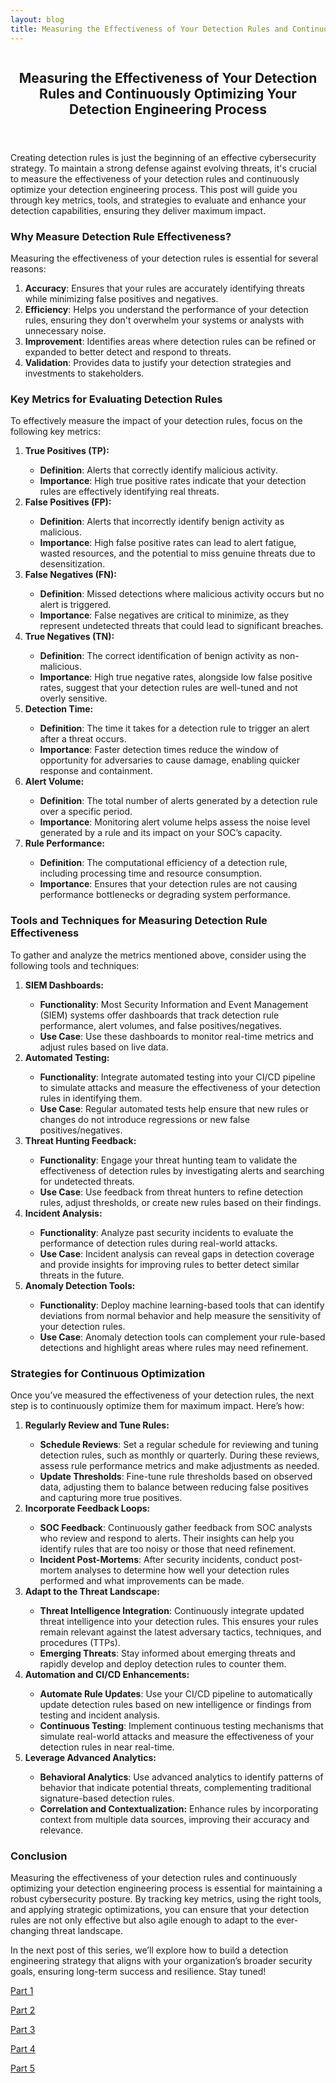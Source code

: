 ```yaml
---
layout: blog
title: Measuring the Effectiveness of Your Detection Rules and Continuously Optimizing Your Detection Engineering Process
---
```



<div id="main" class="s-content__main large-8 column">
<article class="entry">

<header class="entry__header">

<h2 class="entry__title h1">
   Measuring the Effectiveness of Your Detection Rules and Continuously Optimizing Your Detection Engineering Process
</h2>        
</header>

<div class="entry__content">
<p>Creating detection rules is just the beginning of an effective cybersecurity strategy. To maintain a strong defense against evolving threats, it's crucial to measure the effectiveness of your detection rules and continuously optimize your detection engineering process. This post will guide you through key metrics, tools, and strategies to evaluate and enhance your detection capabilities, ensuring they deliver maximum impact.</p>

<h3>Why Measure Detection Rule Effectiveness?</h3>
<p>Measuring the effectiveness of your detection rules is essential for several reasons:
<ol>
    <li><strong>Accuracy</strong>: Ensures that your rules are accurately identifying threats while minimizing false positives and negatives.</li>
    <li><strong>Efficiency</strong>: Helps you understand the performance of your detection rules, ensuring they don't overwhelm your systems or analysts with unnecessary noise.</li>
    <li><strong>Improvement</strong>: Identifies areas where detection rules can be refined or expanded to better detect and respond to threats.</li>
    <li><strong>Validation</strong>: Provides data to justify your detection strategies and investments to stakeholders.</li>
</ol></p>
<h3>Key Metrics for Evaluating Detection Rules</h3>
<p>To effectively measure the impact of your detection rules, focus on the following key metrics:
<ol>
    <li><strong>True Positives (TP):</strong></li>
    <ul>
        <li><strong>Definition</strong>: Alerts that correctly identify malicious activity.</li>
        <li><strong>Importance</strong>: High true positive rates indicate that your detection rules are effectively identifying real threats.</li>
    </ul>
    <li><strong>False Positives (FP):</strong></li>
    <ul>
        <li><strong>Definition</strong>: Alerts that incorrectly identify benign activity as malicious.</li>
        <li><strong>Importance</strong>: High false positive rates can lead to alert fatigue, wasted resources, and the potential to miss genuine threats due to desensitization.</li>
    </ul>
    <li><strong>False Negatives (FN):</strong></li>
    <ul>
        <li><strong>Definition</strong>: Missed detections where malicious activity occurs but no alert is triggered.</li>
        <li><strong>Importance</strong>: False negatives are critical to minimize, as they represent undetected threats that could lead to significant breaches.</li>
    </ul>
    <li><strong>True Negatives (TN):</strong></li>
    <ul>
        <li><strong>Definition</strong>: The correct identification of benign activity as non-malicious.</li>
        <li><strong>Importance</strong>: High true negative rates, alongside low false positive rates, suggest that your detection rules are well-tuned and not overly sensitive.</li>
    </ul>
    <li><strong>Detection Time:</strong></li>
    <ul>
        <li><strong>Definition</strong>: The time it takes for a detection rule to trigger an alert after a threat occurs.</li>
        <li><strong>Importance</strong>: Faster detection times reduce the window of opportunity for adversaries to cause damage, enabling quicker response and containment.</li>
    </ul>
    <li><strong>Alert Volume:</strong></li>
    <ul>
        <li><strong>Definition</strong>: The total number of alerts generated by a detection rule over a specific period.</li>
        <li><strong>Importance</strong>: Monitoring alert volume helps assess the noise level generated by a rule and its impact on your SOC’s capacity.</li>
    </ul>
    <li><strong>Rule Performance:</strong></li>
    <ul>
        <li><strong>Definition</strong>: The computational efficiency of a detection rule, including processing time and resource consumption.</li>
        <li><strong>Importance</strong>: Ensures that your detection rules are not causing performance bottlenecks or degrading system performance.</li>
    </ul>
</ol></p>
<h3>Tools and Techniques for Measuring Detection Rule Effectiveness</h3>
<p>To gather and analyze the metrics mentioned above, consider using the following tools and techniques:
<ol>
    <li><strong>SIEM Dashboards:</strong></li>
    <ul>
        <li><strong>Functionality</strong>: Most Security Information and Event Management (SIEM) systems offer dashboards that track detection rule performance, alert volumes, and false positives/negatives.</li>
        <li><strong>Use Case</strong>: Use these dashboards to monitor real-time metrics and adjust rules based on live data.</li>
    </ul>
    <li><strong>Automated Testing:</strong></li>
    <ul>
        <li><strong>Functionality</strong>: Integrate automated testing into your CI/CD pipeline to simulate attacks and measure the effectiveness of your detection rules in identifying them.</li>
        <li><strong>Use Case</strong>: Regular automated tests help ensure that new rules or changes do not introduce regressions or new false positives/negatives.</li>
    </ul>
    <li><strong>Threat Hunting Feedback:</strong></li>
    <ul>
        <li><strong>Functionality</strong>: Engage your threat hunting team to validate the effectiveness of detection rules by investigating alerts and searching for undetected threats.</li> 
        <li><strong>Use Case</strong>: Use feedback from threat hunters to refine detection rules, adjust thresholds, or create new rules based on their findings.</li>
    </ul>
    <li><strong>Incident Analysis:</strong></li>
    <ul>
        <li><strong>Functionality</strong>: Analyze past security incidents to evaluate the performance of detection rules during real-world attacks.</li>
        <li><strong>Use Case</strong>: Incident analysis can reveal gaps in detection coverage and provide insights for improving rules to better detect similar threats in the future.</li>
    </ul>
    <li><strong>Anomaly Detection Tools:</strong></li>
    <ul>
        <li><strong>Functionality</strong>: Deploy machine learning-based tools that can identify deviations from normal behavior and help measure the sensitivity of your detection rules.</li>
        <li><strong>Use Case</strong>: Anomaly detection tools can complement your rule-based detections and highlight areas where rules may need refinement.</li>
    </ul>
</ol></p>
<h3>Strategies for Continuous Optimization</h3>
<p>Once you’ve measured the effectiveness of your detection rules, the next step is to continuously optimize them for maximum impact. Here’s how:
<ol>
    <li><strong>Regularly Review and Tune Rules:</strong></li>
    <ul>
        <li><strong>Schedule Reviews</strong>: Set a regular schedule for reviewing and tuning detection rules, such as monthly or quarterly. During these reviews, assess rule performance metrics and make adjustments as needed.</li>
        <li><strong>Update Thresholds</strong>: Fine-tune rule thresholds based on observed data, adjusting them to balance between reducing false positives and capturing more true positives.</li>
    </ul>
   <li><strong> Incorporate Feedback Loops:</strong></li>
    <ul>
        <li><strong>SOC Feedback</strong>: Continuously gather feedback from SOC analysts who review and respond to alerts. Their insights can help you identify rules that are too noisy or those that need refinement.</li>
        <li><strong>Incident Post-Mortems</strong>: After security incidents, conduct post-mortem analyses to determine how well your detection rules performed and what improvements can be made.</li>
    </ul>
    <li><strong>Adapt to the Threat Landscape:</strong></li>
    <ul>
        <li><strong>Threat Intelligence Integration</strong>: Continuously integrate updated threat intelligence into your detection rules. This ensures your rules remain relevant against the latest adversary tactics, techniques, and procedures (TTPs).</li>
        <li><strong>Emerging Threats</strong>: Stay informed about emerging threats and rapidly develop and deploy detection rules to counter them.</li>
    </ul>
    <li><strong>Automation and CI/CD Enhancements:</strong></li>
    <ul>
        <li><strong>Automate Rule Updates</strong>: Use your CI/CD pipeline to automatically update detection rules based on new intelligence or findings from testing and incident analysis.</li>
        <li><strong>Continuous Testing</strong>: Implement continuous testing mechanisms that simulate real-world attacks and measure the effectiveness of your detection rules in near real-time.</li>
    </ul>
    <li><strong>Leverage Advanced Analytics:</strong></li>
    <ul>
        <li><strong>Behavioral Analytics</strong>: Use advanced analytics to identify patterns of behavior that indicate potential threats, complementing traditional signature-based detection rules.</li>
        <li><strong>Correlation and Contextualization:</strong> Enhance rules by incorporating context from multiple data sources, improving their accuracy and relevance.</li>
    </ul>
</ol></p>
<h3>Conclusion</h3>
<p>Measuring the effectiveness of your detection rules and continuously optimizing your detection engineering process is essential for maintaining a robust cybersecurity posture. By tracking key metrics, using the right tools, and applying strategic optimizations, you can ensure that your detection rules are not only effective but also agile enough to adapt to the ever-changing threat landscape.</p>

<p>In the next post of this series, we’ll explore how to build a detection engineering strategy that aligns with your organization’s broader security goals, ensuring long-term success and resilience. Stay tuned!</p>

<p><a href="../19/Detection-As-Code.html">Part 1</a></p>
<p><a href="../20/Creating-a-Detection.hmtl">Part 2</a></p>
<p><a href="../22/Detection-False-True-Positives.html">Part 3</a></p>
<p><a href="../23/Automating-the-Deployment-and-Managment-of-Detection-rules-Using-CI-CD-Pipelines.html">Part 4</a></p>
<p><a href="../26/Threat_Intelligence_Detection-Engineering.html">Part 5</a></p>



</div>
</article> <!-- end entry -->

</div> <!-- end main -->  